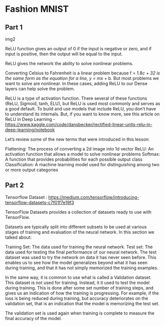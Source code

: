 # Fashion MNIST

## Part 1 
img2

ReLU function gives an output of 0 if the input is negative or zero, and if input is positive, then the output will be equal to the input.

ReLU gives the network the ability to solve nonlinear problems.

Converting Celsius to Fahrenheit is a linear problem because f = 1.8*c + 32 is the same form as the equation for a line, y = m*x + b. But most problems we want to solve are nonlinear. In these cases, adding ReLU to our Dense layers can help solve the problem.

ReLU is a type of activation function. There several of these functions (ReLU, Sigmoid, tanh, ELU), but ReLU is used most commonly and serves as a good default. To build and use models that include ReLU, you don’t have to understand its internals. 
But, if you want to know more, see this article on ReLU in Deep Learning - https://www.kaggle.com/code/dansbecker/rectified-linear-units-relu-in-deep-learning/notebook

Let’s review some of the new terms that were introduced in this lesson:

Flattening: The process of converting a 2d image into 1d vector
ReLU: An activation function that allows a model to solve nonlinear problems
Softmax: A function that provides probabilities for each possible output class
Classification: A machine learning model used for distinguishing among two or more output categories

## Part 2

Tensorflow Dataset : https://medium.com/tensorflow/introducing-tensorflow-datasets-c7f01f7e19f3

TensorFlow Datasets provides a collection of datasets ready to use with TensorFlow.

Datasets are typically split into different subsets to be used at various stages of training and evaluation of the neural network. In this section we talked about:

Training Set: The data used for training the neural network.
Test set: The data used for testing the final performance of our neural network.
The test dataset was used to try the network on data it has never seen before. This enables us to see how the model generalizes beyond what it has seen during training, and that it has not simply memorized the training examples.

In the same way, it is common to use what is called a Validation dataset. This dataset is not used for training. Instead, it it used to test the model during training. This is done after some set number of training steps, and gives us an indication of how the training is progressing. For example, if the loss is being reduced during training, but accuracy deteriorates on the validation set, that is an indication that the model is memorizing the test set.

The validation set is used again when training is complete to measure the final accuracy of the model.